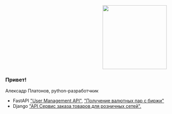 <div id="header" align="right">
  <img src="https://media.giphy.com/media/coxQHKASG60HrHtvkt/giphy.gif" width="200"/>
</div>

### Привет!
Алексадр Платонов, python-разработчкик
- FastAPI ["User Management API"](https://github.com/AlexandrPlatonov199/test), ["Получение валютных пар с биржи"](https://github.com/AlexandrPlatonov199/RateRover) 
- Django ["API Сервис заказа товаров для розничных сетей".](https://github.com/AlexandrPlatonov199/python-final-diplom/tree/master/orders)

